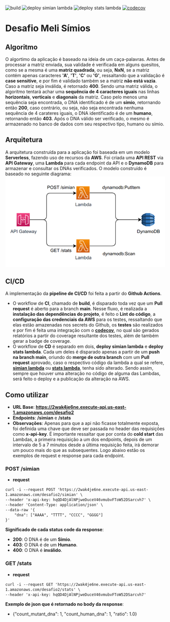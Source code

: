 ![build](https://github.com/Marcelo-Scarton/DesafioMeli/actions/workflows/build.yml/badge.svg)
![deploy simian lambda](https://github.com/Marcelo-Scarton/DesafioMeli/actions/workflows/deploy_simian.yml/badge.svg)
![deploy stats lambda](https://github.com/Marcelo-Scarton/DesafioMeli/actions/workflows/deploy_stats.yml/badge.svg)
[![codecov](https://codecov.io/gh/Marcelo-Scarton/DesafioMeli/branch/main/graph/badge.svg?token=T6SOKX1JDH)](https://codecov.io/gh/Marcelo-Scarton/DesafioMeli)
# Desafio Meli Símios
## Algoritmo
O algortimo da aplicação é baseado na ideia de um caça-palavras. Antes de processar a matriz enviada, sua validade é verificada em alguns quesitos, como se a mesma é uma **matriz quadrada**, ou seja, **NxN**, se a matriz contém apenas caracteres **'A'**, **'T'**, **'C'** ou **'G'**, ressaltando que a validação é **case sensitive**, e por fim é validado também se a matriz **não está vazia**. Caso a matriz seja inválida, é retornado **400**. Sendo uma matriz válida, o algoritmo tentará achar uma **sequência de 4 caracteres iguais** nas linhas **horizontais**, **verticais** e **diagonais** da matriz. Caso pelo menos uma sequência seja encontrada, o DNA identificado é de um **símio**, retornando então **200**, caso contrário, ou seja, não seja encontrada nenhuma sequência de 4 carateres iguais, o DNA identificado é de um **humano**, retornando então **403**. Após o DNA válido ser verificado, o mesmo é armazenado no banco de dados com seu respectivo tipo, humano ou símio.
## Arquitetura
A arquitetura construída para a aplicação foi baseada em um modelo **Serverless**, fazendo uso de recursos da **AWS**. Foi criada uma **API REST** via **API Gateway**, uma **Lambda** para cada endpoint da API e o **DynamoDB** para armazenar e consultar os DNAs verificados. O modelo construído é baseado no seguinte diagrama:
![diagrama-aws](diagram.png)
## CI/CD
A implementação da **pipeline de CI/CD** foi feita a partir do **Github Actions**.
- O workflow de **CI**, chamado de **build**, é disparado toda vez que um  **Pull request** é aberto para a branch **main**. Nesse fluxo, é realizada a **instalação das dependências do projeto**, é feito o **Lint do código**, a **configuração das credenciais da AWS** para os testes, ressaltando que elas estão amazenadas nos secrets do Github, os **testes** são realizados e por fim é feita uma integração com o **[codecov](https://about.codecov.io/)**, no qual são gerados relatórios a partir do coverage resultante dos testes, além de também gerar a badge de coverage.
- O workflow de **CD** é separado em dois, **deploy simian lambda** e **deploy stats lambda**. Cada um deles é disparado apenas a partir de um **push na branch main**, oriundo do **merge de outra branch** com um **Pull request** aprovado, caso o respectivo código da lambda a qual se refere, **[simian lambda](src/simian_lambda/lambda_function.py)** ou **[stats lambda](src/stats_lambda/lambda_function.py)**, tenha sido alterado. Sendo assim, sempre que houver uma alteração no código de alguma das Lambdas, será feito o deploy e a publicação da alteração na AWS.
## Como utilizar
- **URL Base**: **https://2wak4je6ne.execute-api.us-east-1.amazonaws.com/desafio2**
- **Endpoints**: **/simian** e **/stats**
- **Observações**: Apenas para que a api não ficasse totalmente exposta, foi definida uma chave que deve ser passada no header das requisições como **x-api-key**. É importante ressaltar que por conta do **cold start** das Lambdas, a primeira requisição a um dos endpoints, depois de um intervalo de 5 a 7 minutos desde a última requisição feita, irá demorar um pouco mais do que as subsequentes. Logo abaixo estão os exemplos de request e response para cada endpoint.
### POST /simian
- **request**
```
curl -i --request POST 'https://2wak4je6ne.execute-api.us-east-1.amazonaws.com/desafio2/simian' \
--header 'x-api-key: hqQD4DjAlNPjweDuceV46vmubvFToW52DSarcvh7' \
--header 'Content-Type: application/json' \
--data-raw '{
    "dna": ["AAAA", "TTTT", "CCCC", "GGGG"]
}'
```
**Significado de cada status code da response**:
- **200**: O DNA é de um **Símio**.
- **403**: O DNA é de um **Humano**.
- **400**: O DNA é **inválido**.
### GET /stats
- **request**
```
curl -i --request GET 'https://2wak4je6ne.execute-api.us-east-1.amazonaws.com/desafio2/stats' \
--header 'x-api-key: hqQD4DjAlNPjweDuceV46vmubvFToW52DSarcvh7'
```
**Exemplo de json que é retornado no body da response**:
- {"count_mutant_dna": 1, "count_human_dna": 1, "ratio": 1.0}